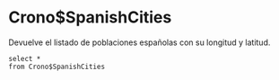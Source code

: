 ﻿---
SidebarGroup: "index-misc-views"
---

# Crono$SpanishCities

Devuelve el listado de poblaciones españolas con su longitud y latitud.

```
select *
from Crono$SpanishCities
```

